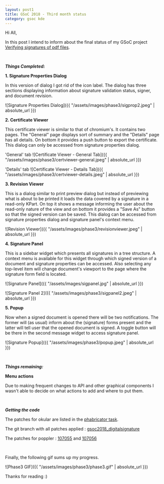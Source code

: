 ```yaml
---
layout: post1
title: GSoC 2018 - Third month status
category: gsoc kde
--- 
```


Hi All,

In this post I intend to inform about the final status of my GSoC project [Verifying signatures of pdf files](https://summerofcode.withgoogle.com/projects/#6541215701401600).

<br>

***Things Completed:***

**1. Signature Properties Dialog**

In this version of dialog I got rid of the icon label. The dialog has three sections displaying information about signature validation status, signer, and document revision. 

![Signature Properties Dialog]({{ "/assets/images/phase3/sigprop2.jpeg" | absolute_url }})

**2. Certificate Viewer**

This certificate viewer is similar to that of chromium's. It contains two pages. The "General" page displays sort of summary and the "Details" page has all details. On bottom it provides a push button to export the certificate. This dialog can only be accessed from signature properties dialog.

'General' tab
![Certificate Viewer - General Tab]({{ "/assets/images/phase3/certviewer-general.jpeg" | absolute_url }})

'Details' tab
![Certificate Viewer - Details Tab]({{ "/assets/images/phase3/certviewer-details.jpeg" | absolute_url }})

**3. Revision Viewer**

This is a dialog similar to print preview dialog but instead of previewing what is about to be printed it loads the data covered by a signature in a read-only KPart. On top it shows a message informing the user about the read-only nature of the view and on bottom it provides a "Save As" button so that the signed version can be saved. This dialog can be accessed from signature properties dialog and signature panel's context menu.

![Revision Viewer]({{ "/assets/images/phase3/revisionviewer.jpeg" | absolute_url }})

**4. Signature Panel**

This is a sidebar widget which presents all signatures in a tree structure. A context menu is available for this widget through which signed version of a document and signature properties can be accessed. Also selecting any top-level item will change document's viewport to the page where the signature form field is located. 

![Signature Panel]({{ "/assets/images/sigpanel.jpg" | absolute_url }})

![Signature Panel 2]({{ "/assets/images/phase3/sigpanel2.jpeg" | absolute_url }})

**5. Popup**

Now when a signed document is opened there will be two notifications. The former will (as usual) inform about the (signature) forms present and the latter will tell user that the opened document is signed. A toggle button will be there in the second message widget to access signature panel.

![Signature Popup]({{ "/assets/images/phase3/popup.jpeg" | absolute_url }})

<br>

***Things remaining:***

**Menu actions**

Due to making frequent changes to API and other graphical components I wasn't able to decide on what actions to add and where to put them.

<br>

***Getting the code***

The patches for okular are listed in the [phabricator task](https://phabricator.kde.org/T8704).

The git branch with all patches applied : [gsoc2018_digitalsignature](https://cgit.kde.org/okular.git/log/?h=gsoc2018_digitalsignature)

The patches for poppler : [107055](https://bugs.freedesktop.org/show_bug.cgi?id=107055) and [107056](https://bugs.freedesktop.org/show_bug.cgi?id=107056)

<br>

Finally, the following gif sums up my progress.

![Phase3 GIF]({{ "/assets/images/phase3/phase3.gif" | absolute_url }})

Thanks for reading :)
